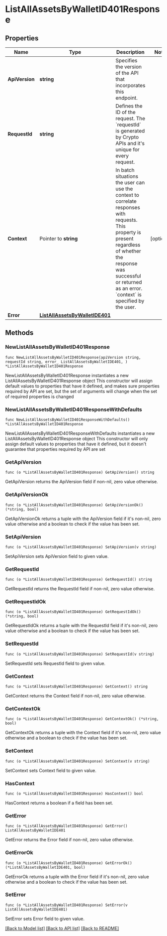 # ListAllAssetsByWalletID401Response

## Properties

Name | Type | Description | Notes
------------ | ------------- | ------------- | -------------
**ApiVersion** | **string** | Specifies the version of the API that incorporates this endpoint. | 
**RequestId** | **string** | Defines the ID of the request. The &#x60;requestId&#x60; is generated by Crypto APIs and it&#39;s unique for every request. | 
**Context** | Pointer to **string** | In batch situations the user can use the context to correlate responses with requests. This property is present regardless of whether the response was successful or returned as an error. &#x60;context&#x60; is specified by the user. | [optional] 
**Error** | [**ListAllAssetsByWalletIDE401**](ListAllAssetsByWalletIDE401.md) |  | 

## Methods

### NewListAllAssetsByWalletID401Response

`func NewListAllAssetsByWalletID401Response(apiVersion string, requestId string, error_ ListAllAssetsByWalletIDE401, ) *ListAllAssetsByWalletID401Response`

NewListAllAssetsByWalletID401Response instantiates a new ListAllAssetsByWalletID401Response object
This constructor will assign default values to properties that have it defined,
and makes sure properties required by API are set, but the set of arguments
will change when the set of required properties is changed

### NewListAllAssetsByWalletID401ResponseWithDefaults

`func NewListAllAssetsByWalletID401ResponseWithDefaults() *ListAllAssetsByWalletID401Response`

NewListAllAssetsByWalletID401ResponseWithDefaults instantiates a new ListAllAssetsByWalletID401Response object
This constructor will only assign default values to properties that have it defined,
but it doesn't guarantee that properties required by API are set

### GetApiVersion

`func (o *ListAllAssetsByWalletID401Response) GetApiVersion() string`

GetApiVersion returns the ApiVersion field if non-nil, zero value otherwise.

### GetApiVersionOk

`func (o *ListAllAssetsByWalletID401Response) GetApiVersionOk() (*string, bool)`

GetApiVersionOk returns a tuple with the ApiVersion field if it's non-nil, zero value otherwise
and a boolean to check if the value has been set.

### SetApiVersion

`func (o *ListAllAssetsByWalletID401Response) SetApiVersion(v string)`

SetApiVersion sets ApiVersion field to given value.


### GetRequestId

`func (o *ListAllAssetsByWalletID401Response) GetRequestId() string`

GetRequestId returns the RequestId field if non-nil, zero value otherwise.

### GetRequestIdOk

`func (o *ListAllAssetsByWalletID401Response) GetRequestIdOk() (*string, bool)`

GetRequestIdOk returns a tuple with the RequestId field if it's non-nil, zero value otherwise
and a boolean to check if the value has been set.

### SetRequestId

`func (o *ListAllAssetsByWalletID401Response) SetRequestId(v string)`

SetRequestId sets RequestId field to given value.


### GetContext

`func (o *ListAllAssetsByWalletID401Response) GetContext() string`

GetContext returns the Context field if non-nil, zero value otherwise.

### GetContextOk

`func (o *ListAllAssetsByWalletID401Response) GetContextOk() (*string, bool)`

GetContextOk returns a tuple with the Context field if it's non-nil, zero value otherwise
and a boolean to check if the value has been set.

### SetContext

`func (o *ListAllAssetsByWalletID401Response) SetContext(v string)`

SetContext sets Context field to given value.

### HasContext

`func (o *ListAllAssetsByWalletID401Response) HasContext() bool`

HasContext returns a boolean if a field has been set.

### GetError

`func (o *ListAllAssetsByWalletID401Response) GetError() ListAllAssetsByWalletIDE401`

GetError returns the Error field if non-nil, zero value otherwise.

### GetErrorOk

`func (o *ListAllAssetsByWalletID401Response) GetErrorOk() (*ListAllAssetsByWalletIDE401, bool)`

GetErrorOk returns a tuple with the Error field if it's non-nil, zero value otherwise
and a boolean to check if the value has been set.

### SetError

`func (o *ListAllAssetsByWalletID401Response) SetError(v ListAllAssetsByWalletIDE401)`

SetError sets Error field to given value.



[[Back to Model list]](../README.md#documentation-for-models) [[Back to API list]](../README.md#documentation-for-api-endpoints) [[Back to README]](../README.md)


